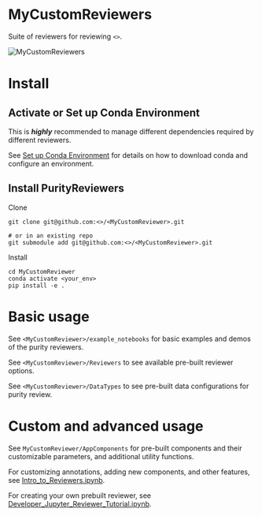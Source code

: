 # MyCustomReviewers

Suite of reviewers for reviewing `<>`.

![MyCustomReviewers](<link to video>)

# Install

## Activate or Set up Conda Environment

This is **_highly_** recommended to manage different dependencies required by different reviewers.

See [Set up Conda Environment](https://github.com/getzlab/JupyterReviewer/blob/master/README.md#set-up-conda-environment) for details on how to download conda and configure an environment.
    
## Install PurityReviewers

Clone 
```
git clone git@github.com:<>/<MyCustomReviewer>.git 

# or in an existing repo
git submodule add git@github.com:<>/<MyCustomReviewer>.git 
```

Install
```
cd MyCustomReviewer
conda activate <your_env>
pip install -e .
```

# Basic usage

See `<MyCustomReviewer>/example_notebooks` for basic examples and demos of the purity reviewers.

See `<MyCustomReviewer>/Reviewers` to see available pre-built reviewer options.

See `<MyCustomReviewer>/DataTypes` to see pre-built data configurations for purity review.

# Custom and advanced usage

See `MyCustomReviewer/AppComponents` for pre-built components and their customizable parameters, and additional utility functions. 

For customizing annotations, adding new components, and other features, see [Intro_to_Reviewers.ipynb](https://github.com/getzlab/JupyterReviewer/blob/master/example_notebooks/Intro_to_Reviewers.ipynb).

For creating your own prebuilt reviewer, see [Developer_Jupyter_Reviewer_Tutorial.ipynb](https://github.com/getzlab/JupyterReviewer/blob/master/example_notebooks/Developer_Jupyter_Reviewer_Tutorial.ipynb).
